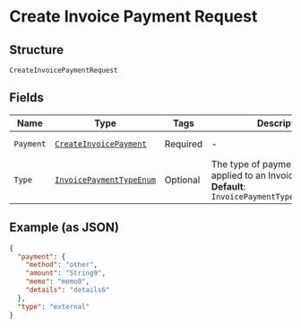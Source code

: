 
# Create Invoice Payment Request

## Structure

`CreateInvoicePaymentRequest`

## Fields

| Name | Type | Tags | Description | Getter | Setter |
|  --- | --- | --- | --- | --- | --- |
| `Payment` | [`CreateInvoicePayment`](../../doc/models/create-invoice-payment.md) | Required | - | CreateInvoicePayment getPayment() | setPayment(CreateInvoicePayment payment) |
| `Type` | [`InvoicePaymentTypeEnum`](../../doc/models/invoice-payment-type-enum.md) | Optional | The type of payment to be applied to an Invoice.<br>**Default**: `InvoicePaymentTypeEnum.EXTERNAL` | InvoicePaymentTypeEnum getType() | setType(InvoicePaymentTypeEnum type) |

## Example (as JSON)

```json
{
  "payment": {
    "method": "other",
    "amount": "String9",
    "memo": "memo0",
    "details": "details6"
  },
  "type": "external"
}
```

